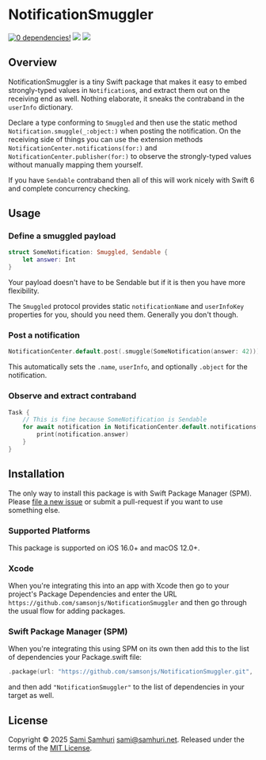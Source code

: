 # NotificationSmuggler

[![0 dependencies!](https://0dependencies.dev/0dependencies.svg)](https://0dependencies.dev)
[![](https://img.shields.io/endpoint?url=https%3A%2F%2Fswiftpackageindex.com%2Fapi%2Fpackages%2Fsamsonjs%2FNotificationSmuggler%2Fbadge%3Ftype%3Dswift-versions)](https://swiftpackageindex.com/samsonjs/NotificationSmuggler)
[![](https://img.shields.io/endpoint?url=https%3A%2F%2Fswiftpackageindex.com%2Fapi%2Fpackages%2Fsamsonjs%2FNotificationSmuggler%2Fbadge%3Ftype%3Dplatforms)](https://swiftpackageindex.com/samsonjs/NotificationSmuggler)

## Overview

NotificationSmuggler is a tiny Swift package that makes it easy to embed strongly-typed values in `Notification`s, and extract them out on the receiving end as well. Nothing elaborate, it sneaks the contraband in the `userInfo` dictionary.

Declare a type conforming to `Smuggled` and then use the static method `Notification.smuggle(_:object:)` when posting the notification. On the receiving side of things you can use the extension methods `NotificationCenter.notifications(for:)` and `NotificationCenter.publisher(for:)` to observe the strongly-typed values without manually mapping them yourself.

If you have `Sendable` contraband then all of this will work nicely with Swift 6 and complete concurrency checking.

## Usage

### Define a smuggled payload

```swift
struct SomeNotification: Smuggled, Sendable {
    let answer: Int
}
```

Your payload doesn't have to be Sendable but if it is then you have more flexibility.

The `Smuggled` protocol provides static `notificationName` and `userInfoKey` properties for you, should you need them. Generally you don't though.

### Post a notification

```swift
NotificationCenter.default.post(.smuggle(SomeNotification(answer: 42)))
```

This automatically sets the `.name`, `userInfo`, and optionally `.object` for the notification.

### Observe and extract contraband

```swift
Task {
    // This is fine because SomeNotification is Sendable
    for await notification in NotificationCenter.default.notifications(for: SomeNotification.self) {
        print(notification.answer)
    }
}
```

## Installation

The only way to install this package is with Swift Package Manager (SPM). Please [file a new issue][] or submit a pull-request if you want to use something else.

[file a new issue]: https://github.com/samsonjs/NotificationSmuggler/issues/new

### Supported Platforms

This package is supported on iOS 16.0+ and macOS 12.0+.

### Xcode

When you're integrating this into an app with Xcode then go to your project's Package Dependencies and enter the URL `https://github.com/samsonjs/NotificationSmuggler` and then go through the usual flow for adding packages.

### Swift Package Manager (SPM)

When you're integrating this using SPM on its own then add this to the list of dependencies your Package.swift file:

```swift
.package(url: "https://github.com/samsonjs/NotificationSmuggler.git", .upToNextMajor(from: "0.1.0"))
```

and then add `"NotificationSmuggler"` to the list of dependencies in your target as well.

## License

Copyright © 2025 [Sami Samhuri](https://samhuri.net) <sami@samhuri.net>. Released under the terms of the [MIT License][MIT].

[MIT]: https://sjs.mit-license.org
